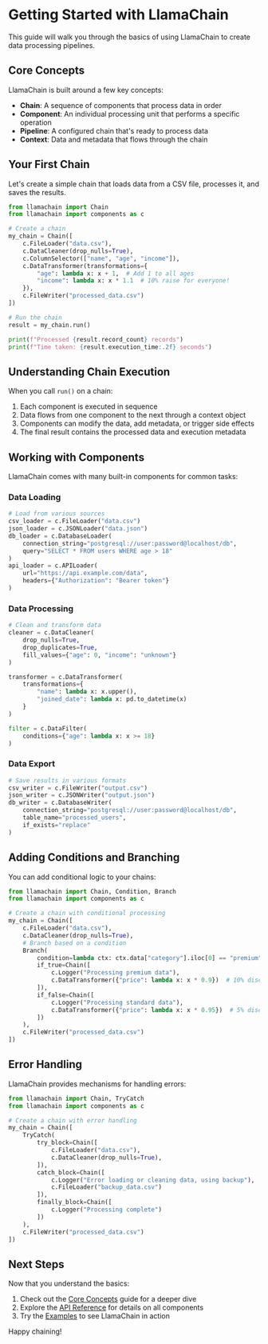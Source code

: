 # Getting Started with LlamaChain

This guide will walk you through the basics of using LlamaChain to create data processing pipelines.

## Core Concepts

LlamaChain is built around a few key concepts:

- **Chain**: A sequence of components that process data in order
- **Component**: An individual processing unit that performs a specific operation
- **Pipeline**: A configured chain that's ready to process data
- **Context**: Data and metadata that flows through the chain

## Your First Chain

Let's create a simple chain that loads data from a CSV file, processes it, and saves the results.

```python
from llamachain import Chain
from llamachain import components as c

# Create a chain
my_chain = Chain([
    c.FileLoader("data.csv"),
    c.DataCleaner(drop_nulls=True),
    c.ColumnSelector(["name", "age", "income"]),
    c.DataTransformer(transformations={
        "age": lambda x: x + 1,  # Add 1 to all ages
        "income": lambda x: x * 1.1  # 10% raise for everyone!
    }),
    c.FileWriter("processed_data.csv")
])

# Run the chain
result = my_chain.run()

print(f"Processed {result.record_count} records")
print(f"Time taken: {result.execution_time:.2f} seconds")
```

## Understanding Chain Execution

When you call `run()` on a chain:

1. Each component is executed in sequence
2. Data flows from one component to the next through a context object
3. Components can modify the data, add metadata, or trigger side effects
4. The final result contains the processed data and execution metadata

## Working with Components

LlamaChain comes with many built-in components for common tasks:

### Data Loading

```python
# Load from various sources
csv_loader = c.FileLoader("data.csv")
json_loader = c.JSONLoader("data.json")
db_loader = c.DatabaseLoader(
    connection_string="postgresql://user:password@localhost/db",
    query="SELECT * FROM users WHERE age > 18"
)
api_loader = c.APILoader(
    url="https://api.example.com/data",
    headers={"Authorization": "Bearer token"}
)
```

### Data Processing

```python
# Clean and transform data
cleaner = c.DataCleaner(
    drop_nulls=True,
    drop_duplicates=True,
    fill_values={"age": 0, "income": "unknown"}
)

transformer = c.DataTransformer(
    transformations={
        "name": lambda x: x.upper(),
        "joined_date": lambda x: pd.to_datetime(x)
    }
)

filter = c.DataFilter(
    conditions={"age": lambda x: x >= 18}
)
```

### Data Export

```python
# Save results in various formats
csv_writer = c.FileWriter("output.csv")
json_writer = c.JSONWriter("output.json")
db_writer = c.DatabaseWriter(
    connection_string="postgresql://user:password@localhost/db",
    table_name="processed_users",
    if_exists="replace"
)
```

## Adding Conditions and Branching

You can add conditional logic to your chains:

```python
from llamachain import Chain, Condition, Branch
from llamachain import components as c

# Create a chain with conditional processing
my_chain = Chain([
    c.FileLoader("data.csv"),
    c.DataCleaner(drop_nulls=True),
    # Branch based on a condition
    Branch(
        condition=lambda ctx: ctx.data["category"].iloc[0] == "premium",
        if_true=Chain([
            c.Logger("Processing premium data"),
            c.DataTransformer({"price": lambda x: x * 0.9})  # 10% discount
        ]),
        if_false=Chain([
            c.Logger("Processing standard data"),
            c.DataTransformer({"price": lambda x: x * 0.95})  # 5% discount
        ])
    ),
    c.FileWriter("processed_data.csv")
])
```

## Error Handling

LlamaChain provides mechanisms for handling errors:

```python
from llamachain import Chain, TryCatch
from llamachain import components as c

# Create a chain with error handling
my_chain = Chain([
    TryCatch(
        try_block=Chain([
            c.FileLoader("data.csv"),
            c.DataCleaner(drop_nulls=True),
        ]),
        catch_block=Chain([
            c.Logger("Error loading or cleaning data, using backup"),
            c.FileLoader("backup_data.csv")
        ]),
        finally_block=Chain([
            c.Logger("Processing complete")
        ])
    ),
    c.FileWriter("processed_data.csv")
])
```

## Next Steps

Now that you understand the basics:

1. Check out the [Core Concepts](core-concepts.md) guide for a deeper dive
2. Explore the [API Reference](../api/core.md) for details on all components
3. Try the [Examples](../examples.md) to see LlamaChain in action

Happy chaining! 